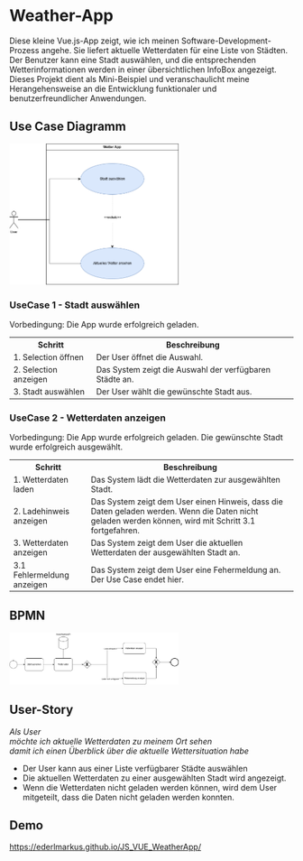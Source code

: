 # Weather-App

Diese kleine Vue.js-App zeigt, wie ich meinen Software-Development-Prozess angehe. Sie liefert aktuelle Wetterdaten für eine Liste von Städten. Der Benutzer kann eine Stadt auswählen, und die entsprechenden Wetterinformationen werden in einer übersichtlichen InfoBox angezeigt. Dieses Projekt dient als Mini-Beispiel und veranschaulicht meine Herangehensweise an die Entwicklung funktionaler und benutzerfreundlicher Anwendungen.

## Use Case Diagramm

<img src="./readme/assets/usecase.png" width="300px">

### UseCase 1 - Stadt auswählen

Vorbedingung: Die App wurde erfolgreich geladen.

<table>
<th>Schritt</th>
<th>Beschreibung</th>
<tr>
    <td>1. Selection öffnen</td>
    <td>Der User öffnet die Auswahl.</td>
</tr>
<tr>
    <td>2. Selection anzeigen</td>
    <td>Das System zeigt die Auswahl der verfügbaren Städte an.</td>
</tr>
<tr>
    <td>3. Stadt auswählen</td>
    <td>Der User wählt die gewünschte Stadt aus.</td>
</tr>
</table>

### UseCase 2 - Wetterdaten anzeigen

Vorbedingung: Die App wurde erfolgreich geladen. Die gewünschte Stadt wurde erfolgreich ausgewählt.

<table>
<th>Schritt</th>
<th>Beschreibung</th>
<tr>
    <td>1. Wetterdaten laden</td>
    <td>Das System lädt die Wetterdaten zur ausgewählten Stadt.</td>
</tr>
<tr>
    <td>2. Ladehinweis anzeigen</td>
    <td>Das System zeigt dem User einen Hinweis, dass die Daten geladen werden. Wenn die Daten nicht geladen werden können, wird mit Schritt 3.1 fortgefahren.</td>
</tr>
<tr>
    <td>3. Wetterdaten anzeigen</td>
    <td>Das System zeigt dem User die aktuellen Wetterdaten der ausgewählten Stadt an.</td>
</tr>
<tr>
    <td>3.1 Fehlermeldung anzeigen</td>
    <td>Das System zeigt dem User eine Fehermeldung an. Der Use Case endet hier.</td>
</tr>
</table>

## BPMN

<img src="./readme/assets/bpmn.png" width="300px">

## User-Story

_Als User_</br>
_möchte ich aktuelle Wetterdaten zu meinem Ort sehen_</br>
_damit ich einen Überblick über die aktuelle Wettersituation habe_

- Der User kann aus einer Liste verfügbarer Städte auswählen
- Die aktuellen Wetterdaten zu einer ausgewählten Stadt wird angezeigt.
- Wenn die Wetterdaten nicht geladen werden können, wird dem User mitgeteilt, dass die Daten nicht geladen werden konnten.

## Demo

https://ederlmarkus.github.io/JS_VUE_WeatherApp/
